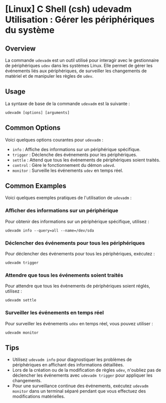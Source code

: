 # [Linux] C Shell (csh) udevadm Utilisation : Gérer les périphériques du système

## Overview
La commande `udevadm` est un outil utilisé pour interagir avec le gestionnaire de périphériques `udev` dans les systèmes Linux. Elle permet de gérer les événements liés aux périphériques, de surveiller les changements de matériel et de manipuler les règles de `udev`.

## Usage
La syntaxe de base de la commande `udevadm` est la suivante :

```shell
udevadm [options] [arguments]
```

## Common Options
Voici quelques options courantes pour `udevadm` :

- `info` : Affiche des informations sur un périphérique spécifique.
- `trigger` : Déclenche des événements pour les périphériques.
- `settle` : Attend que tous les événements de périphériques soient traités.
- `control` : Gère le fonctionnement du démon `udevd`.
- `monitor` : Surveille les événements `udev` en temps réel.

## Common Examples
Voici quelques exemples pratiques de l'utilisation de `udevadm` :

### Afficher des informations sur un périphérique
Pour obtenir des informations sur un périphérique spécifique, utilisez :

```shell
udevadm info --query=all --name=/dev/sda
```

### Déclencher des événements pour tous les périphériques
Pour déclencher des événements pour tous les périphériques, exécutez :

```shell
udevadm trigger
```

### Attendre que tous les événements soient traités
Pour attendre que tous les événements de périphériques soient réglés, utilisez :

```shell
udevadm settle
```

### Surveiller les événements en temps réel
Pour surveiller les événements `udev` en temps réel, vous pouvez utiliser :

```shell
udevadm monitor
```

## Tips
- Utilisez `udevadm info` pour diagnostiquer les problèmes de périphériques en affichant des informations détaillées.
- Lors de la création ou de la modification de règles `udev`, n'oubliez pas de déclencher les événements avec `udevadm trigger` pour appliquer les changements.
- Pour une surveillance continue des événements, exécutez `udevadm monitor` dans un terminal séparé pendant que vous effectuez des modifications matérielles.